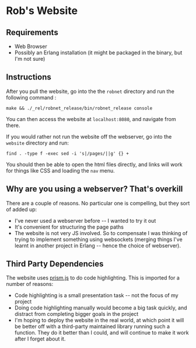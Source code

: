 Rob's Website
=============

Requirements
------------

* Web Browser
* Possibly an Erlang installation (it might be packaged in the binary, but I'm
  not sure)

Instructions
------------

After you pull the website, go into the the `robnet` directory and run the
following command :
    
    make && ./_rel/robnet_release/bin/robnet_release console

You can then access the website at `localhost:8080`, and navigate from there.

If you would rather not run the website off the webserver, go into the
`website` directory and run:

    find . -type f -exec sed -i 's|/pages/||g' {} +

You should then be able to open the html files directly, and links will work
for things like CSS and loading the `nav` menu.

Why are you using a webserver? That's overkill
----------------------------------------------

There are a couple of reasons. No particular one is compelling, but they
sort of added up:

* I've never used a webserver before -- I wanted to try it out
* It's convenient for structuring the page paths
* The website is not very JS involved. So to compensate I was thinking of
  trying to implement something using websockets (merging things I've learnt
  in another project in Erlang -- hence the choice of webserver).

Third Party Dependencies
------------------------

The website uses [prism.js](http://prismjs.com) to do code highlighting. This
is imported for a number of reasons:
* Code highlighting is a small presentation task -- not the focus of my project
* Doing code highlighting manually would become a big task quickly, and distract
  from completing bigger goals in the project
* I'm hoping to deploy the website in the real world, at which point it will be
  better off with a third-party maintained library running such a function. They
  do it better than I could, and will continue to make it work after I forget
  about it.
